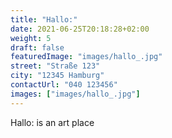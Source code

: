 ```yaml
---
title: "Hallo:"
date: 2021-06-25T20:18:28+02:00
weight: 5
draft: false
featuredImage: "images/hallo_.jpg"
street: "Straße 123"
city: "12345 Hamburg"
contactUrl: "040 123456"
images: ["images/hallo_.jpg"]
---
```


Hallo: is an art place
